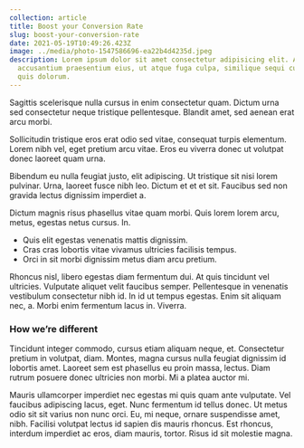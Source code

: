 ```yaml
---
collection: article
title: Boost your Conversion Rate
slug: boost-your-conversion-rate
date: 2021-05-19T10:49:26.423Z
image: ../media/photo-1547586696-ea22b4d4235d.jpeg
description: Lorem ipsum dolor sit amet consectetur adipisicing elit. Architecto
  accusantium praesentium eius, ut atque fuga culpa, similique sequi cum eos
  quis dolorum.
---
```

Sagittis scelerisque nulla cursus in enim consectetur quam. Dictum urna sed consectetur neque tristique pellentesque. Blandit amet, sed aenean erat arcu morbi.

Sollicitudin tristique eros erat odio sed vitae, consequat turpis elementum. Lorem nibh vel, eget pretium arcu vitae. Eros eu viverra donec ut volutpat donec laoreet quam urna.

Bibendum eu nulla feugiat justo, elit adipiscing. Ut tristique sit nisi lorem pulvinar. Urna, laoreet fusce nibh leo. Dictum et et et sit. Faucibus sed non gravida lectus dignissim imperdiet a.

Dictum magnis risus phasellus vitae quam morbi. Quis lorem lorem arcu, metus, egestas netus cursus. In.

* Quis elit egestas venenatis mattis dignissim.
* Cras cras lobortis vitae vivamus ultricies facilisis tempus.
* Orci in sit morbi dignissim metus diam arcu pretium.

Rhoncus nisl, libero egestas diam fermentum dui. At quis tincidunt vel ultricies. Vulputate aliquet velit faucibus semper. Pellentesque in venenatis vestibulum consectetur nibh id. In id ut tempus egestas. Enim sit aliquam nec, a. Morbi enim fermentum lacus in. Viverra.

### How we’re different

Tincidunt integer commodo, cursus etiam aliquam neque, et. Consectetur pretium in volutpat, diam. Montes, magna cursus nulla feugiat dignissim id lobortis amet. Laoreet sem est phasellus eu proin massa, lectus. Diam rutrum posuere donec ultricies non morbi. Mi a platea auctor mi.

Mauris ullamcorper imperdiet nec egestas mi quis quam ante vulputate. Vel faucibus adipiscing lacus, eget. Nunc fermentum id tellus donec. Ut metus odio sit sit varius non nunc orci. Eu, mi neque, ornare suspendisse amet, nibh. Facilisi volutpat lectus id sapien dis mauris rhoncus. Est rhoncus, interdum imperdiet ac eros, diam mauris, tortor. Risus id sit molestie magna.